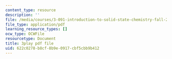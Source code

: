 ```yaml
---
content_type: resource
description: ''
file: /media/courses/3-091-introduction-to-solid-state-chemistry-fall-2018/622c0278b8cf8b9e0917cbf5cbb9b412_rkFY8WB8tfs.pdf
file_type: application/pdf
learning_resource_types: []
ocw_type: OCWFile
resourcetype: Document
title: 3play pdf file
uid: 622c0278-b8cf-8b9e-0917-cbf5cbb9b412
---
```


